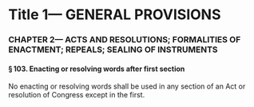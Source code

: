 
# Title 1— GENERAL PROVISIONS
### CHAPTER 2— ACTS AND RESOLUTIONS; FORMALITIES OF ENACTMENT; REPEALS; SEALING OF INSTRUMENTS
#### § 103. Enacting or resolving words after first section

No enacting or resolving words shall be used in any section of an Act or resolution of Congress except in the first.
